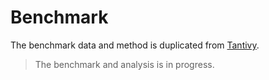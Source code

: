 # Benchmark

The benchmark data and method is duplicated from [Tantivy](https://github.com/quickwit-oss/tantivy).

> The benchmark and analysis is in progress.

